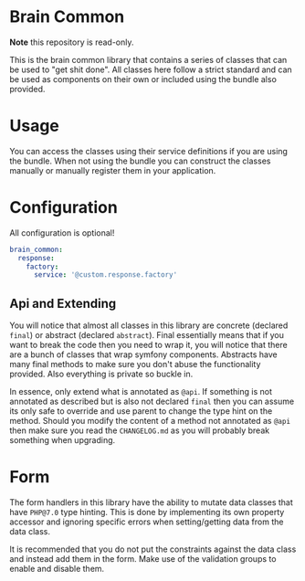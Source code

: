 # Brain Common

**Note** this repository is read-only.

This is the brain common library that contains a series of classes that can be used to "get shit done".
All classes here follow a strict standard and can be used as components on their own or included using the bundle also provided.

# Usage

You can access the classes using their service definitions if you are using the bundle.
When not using the bundle you can construct the classes manually or manually register them in your application.

# Configuration

All configuration is optional!

```YAML
brain_common:
  response:
    factory:
      service: '@custom.response.factory'
```

## Api and Extending

You will notice that almost all classes in this library are concrete (declared `final`) or abstract (declared `abstract`).
Final essentially means that if you want to break the code then you need to wrap it, you will notice that there are a bunch of classes that wrap symfony components.
Abstracts have many final methods to make sure you don't abuse the functionality provided.
Also everything is private so buckle in.

In essence, only extend what is annotated as `@api`.
If something is not annotated as described but is also not declared `final` then you can assume its only safe to override and use parent to change the type hint on the method.
Should you modify the content of a method not annotated as `@api` then make sure you read the `CHANGELOG.md` as you will probably break something when upgrading.

# Form

The form handlers in this library have the ability to mutate data classes that have `PHP@7.0` type hinting.
This is done by implementing its own property accessor and ignoring specific errors when setting/getting data from the data class.

It is recommended that you do not put the constraints against the data class and instead add them in the form.
Make use of the validation groups to enable and disable them.
